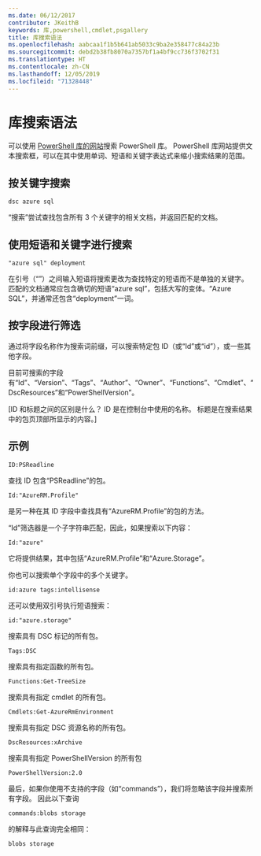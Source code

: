 ```yaml
---
ms.date: 06/12/2017
contributor: JKeithB
keywords: 库,powershell,cmdlet,psgallery
title: 库搜索语法
ms.openlocfilehash: aabcaa1f1b5b641ab5033c9ba2e358477c84a23b
ms.sourcegitcommit: debd2b38fb8070a7357bf1a4bf9cc736f3702f31
ms.translationtype: HT
ms.contentlocale: zh-CN
ms.lasthandoff: 12/05/2019
ms.locfileid: "71328448"
---
```

# <a name="gallery-search-syntax"></a>库搜索语法

可以使用 [PowerShell 库的网站](https://www.powershellgallery.com/)搜索 PowerShell 库。
PowerShell 库网站提供文本搜索框，可以在其中使用单词、短语和关键字表达式来缩小搜索结果的范围。

## <a name="search-by-keywords"></a>按关键字搜索

    dsc azure sql

“搜索”尝试查找包含所有 3 个关键字的相关文档，并返回匹配的文档。

## <a name="search-using-phrases-and-keywords"></a>使用短语和关键字进行搜索

    "azure sql" deployment

在引号（“”）之间输入短语将搜索更改为查找特定的短语而不是单独的关键字。
匹配的文档通常应包含确切的短语“azure sql”，包括大写的变体。“Azure SQL”，并通常还包含“deployment”一词。

## <a name="filtering-on-fields"></a>按字段进行筛选

通过将字段名称作为搜索词前缀，可以搜索特定包 ID（或“Id”或“id”），或一些其他字段。

目前可搜索的字段有“Id”、“Version”、“Tags”、“Author”、“Owner”、“Functions”、“Cmdlet”、“DscResources”和“PowerShellVersion”。

[ID 和标题之间的区别是什么？ ID 是在控制台中使用的名称。 标题是在搜索结果中的包页顶部所显示的内容。]

## <a name="examples"></a>示例

    ID:PSReadline
    
查找 ID 包含“PSReadline”的包。

    Id:"AzureRM.Profile"

是另一种在其 ID 字段中查找具有“AzureRM.Profile”的包的方法。

“Id”筛选器是一个子字符串匹配，因此，如果搜索以下内容：

    Id:"azure"

它将提供结果，其中包括“AzureRM.Profile”和“Azure.Storage”。

你也可以搜索单个字段中的多个关键字。 

    id:azure tags:intellisense

还可以使用双引号执行短语搜索：

    id:"azure.storage"

搜索具有 DSC 标记的所有包。

    Tags:DSC

搜索具有指定函数的所有包。

    Functions:Get-TreeSize

搜索具有指定 cmdlet 的所有包。

    Cmdlets:Get-AzureRmEnvironment

搜索具有指定 DSC 资源名称的所有包。

    DscResources:xArchive

搜索具有指定 PowerShellVersion 的所有包

    PowerShellVersion:2.0

最后，如果你使用不支持的字段（如“commands”），我们将忽略该字段并搜索所有字段。 因此以下查询

    commands:blobs storage

的解释与此查询完全相同：

    blobs storage
